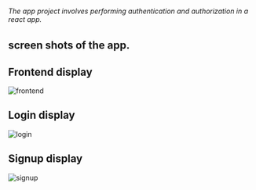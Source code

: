 
###### The app project involves performing authentication and authorization in a react app.

## screen shots of the app.
## Frontend display

![frontend](https://user-images.githubusercontent.com/26815113/88223696-c3f82380-cc5f-11ea-829d-611d77d78343.PNG)

## Login display

![login](https://user-images.githubusercontent.com/26815113/88224197-8a73e800-cc60-11ea-9260-6ecc14663208.PNG)


## Signup display
![signup](https://user-images.githubusercontent.com/26815113/88224312-b42d0f00-cc60-11ea-829b-6966af7cbccc.PNG)
